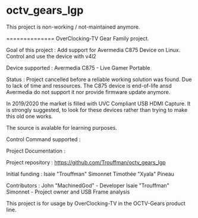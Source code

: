 octv_gears_lgp
==============

This project is non-working / not-maintained anymore.

==============
OverClocking-TV Gear Family project.

Goal of this project :
Add support for Avermedia C875 Device on Linux.
Control and use the device with v4l2


Device supported :
Avermedia C875 - Live Gamer Portable

Status :
Project cancelled before a reliable working solution was found. Due to lack of time and ressources.
The C875 device is end-of-life ansd Avermedia do not support it nor provide firmware update anymore.

In 2019/2020 the market is filled with UVC Compliant USB HDMI Capture. It is strongly suggested, to look for these devices rather than trying to make this old one works.

The source is avalable for learning purposes.


Control Command supported :


Project Documentation :

Project repository :
https://github.com/Trouffman/octv_gears_lgp

Initial funding :
Isaie "Trouffman" Simonnet
Timothée "Xyala" Pineau

Contributors :
John "MachinedGod" - Developer
Isaie "Trouffman" Simonnet - Project owner and USB Frame analysis

This project is for usage by OverClocking-TV in the OCTV-Gears product line.
